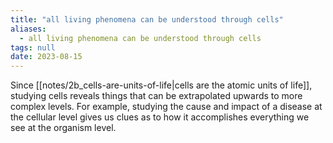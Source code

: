```yaml
---
title: "all living phenomena can be understood through cells"
aliases:
  - all living phenomena can be understood through cells
tags: null
date: 2023-08-15
---
```


Since [[notes/2b_cells-are-units-of-life|cells are the atomic units of life]], studying cells reveals things that can be extrapolated upwards to more complex levels. For example, studying the cause and impact of a disease at the cellular level gives us clues as to how it accomplishes everything we see at the organism level.
